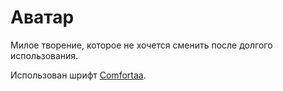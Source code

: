 # Аватар
Милое творение, которое не хочется сменить после долгого использования.

Использован шрифт [Comfortaa](https://fonts.google.com/specimen/Comfortaa).